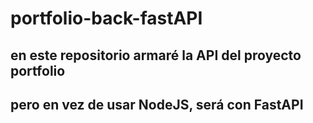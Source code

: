 # portfolio-back-fastAPI

## en este repositorio armaré la API del proyecto portfolio
## pero en vez de usar NodeJS, será con FastAPI
